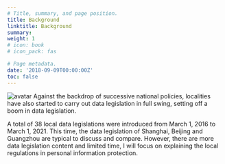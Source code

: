 ```yaml
---
# Title, summary, and page position.
title: Background
linktitle: Background
summary: 
weight: 1
# icon: book
# icon_pack: fas

# Page metadata.
date: '2018-09-09T00:00:00Z'
toc: false
---
```

![avatar](covers/1.png)
Against the backdrop of successive national policies, localities have also started to carry out data legislation in full swing, setting off a boom in data legislation.

A total of 38 local data legislations were introduced from March 1, 2016 to March 1, 2021. This time, the data legislation of Shanghai, Beijing and Guangzhou are typical to discuss and compare. However, there are more data legislation content and limited time, I will focus on explaining the local regulations in personal information protection.
